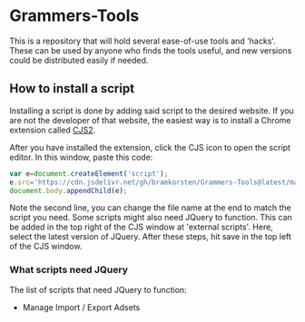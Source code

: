 # Grammers-Tools

This is a repository that will hold several ease-of-use tools and 'hacks'. These can be used by anyone who finds the tools useful, and new versions could be distributed easily if needed.

## How to install a script

Installing a script is done by adding said script to the desired website. If you are not the developer of that website, the easiest way is to install a Chrome extension called [CJS2](https://chrome.google.com/webstore/detail/custom-javascript-for-web/ddbjnfjiigjmcpcpkmhogomapikjbjdk?hl=nl).

After you have installed the extension, click the CJS icon to open the script editor. In this window, paste this code:

```javascript
var e=document.createElement('script');
e.src='https://cdn.jsdelivr.net/gh/bramkorsten/Grammers-Tools@latest/manage-import-export-adsets.js';
document.body.appendChild(e);
```

Note the second line, you can change the file name at the end to match the script you need.
Some scripts might also need JQuery to function. This can be added in the top right of the CJS window at 'external scripts'.
Here, select the latest version of JQuery.
After these steps, hit save in the top left of the CJS window.

### What scripts need JQuery

The list of scripts that need JQuery to function:

- Manage Import / Export Adsets

